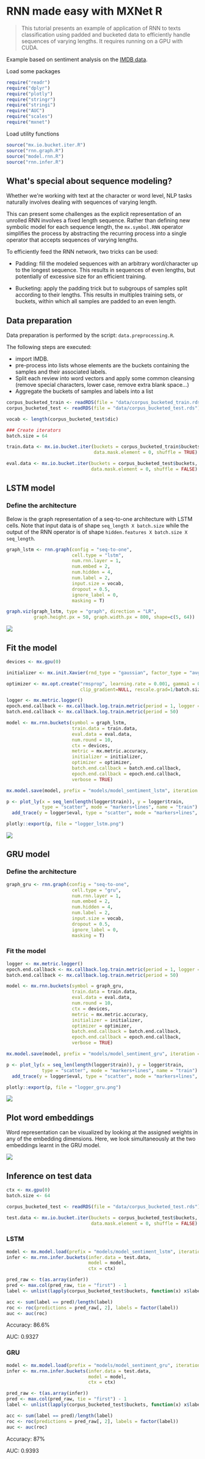 RNN made easy with MXNet R
================

> This tutorial presents an example of application of RNN to texts classification using padded and bucketed data to efficiently handle sequences of varying lengths. It requires running on a GPU with CUDA.

Example based on sentiment analysis on the [IMDB data](http://ai.stanford.edu/~amaas/data/sentiment/).

Load some packages

``` r
require("readr")
require("dplyr")
require("plotly")
require("stringr")
require("stringi")
require("AUC")
require("scales")
require("mxnet")
```

Load utility functions

``` r
source("mx.io.bucket.iter.R")
source("rnn.graph.R")
source("model.rnn.R")
source("rnn.infer.R")
```

What's special about sequence modeling?
---------------------------------------

Whether we're working with text at the character or word level, NLP tasks naturally involves dealing with sequences of varying length.

This can present some challenges as the explicit representation of an unrolled RNN involves a fixed length sequence. Rather than defining new symbolic model for each sequence length, the `mx.symbol.RNN` operator simplifies the process by abstracting the recurring process into a single operator that accepts sequences of varying lengths.

To efficiently feed the RNN network, two tricks can be used:

-   Padding: fill the modeled sequences with an arbitrary word/character up to the longest sequence. This results in sequences of even lengths, but potentially of excessive size for an efficient training.

-   Bucketing: apply the padding trick but to subgroups of samples split according to their lengths. This results in multiples training sets, or buckets, within which all samples are padded to an even length.

Data preparation
----------------

Data preparation is performed by the script: `data.preprocessing.R`.

The following steps are executed:

-   import IMDB.
-   pre-process into lists whose elements are the buckets containing the samples and their associated labels.
-   Split each review into word vectors and apply some common cleansing (remove special characters, lower case, remove extra blank space...)
-   Aggregate the buckets of samples and labels into a list

``` r
corpus_bucketed_train <- readRDS(file = "data/corpus_bucketed_train.rds")
corpus_bucketed_test <- readRDS(file = "data/corpus_bucketed_test.rds")

vocab <- length(corpus_bucketed_test$dic)

### Create iterators
batch.size = 64

train.data <- mx.io.bucket.iter(buckets = corpus_bucketed_train$buckets, batch.size = batch.size, 
                                data.mask.element = 0, shuffle = TRUE)

eval.data <- mx.io.bucket.iter(buckets = corpus_bucketed_test$buckets, batch.size = batch.size, 
                               data.mask.element = 0, shuffle = FALSE)
```

LSTM model
----------

### Define the architecture

Below is the graph representation of a seq-to-one architecture with LSTM cells. Note that input data is of shape `seq_length X batch.size` while the output of the RNN operator is of shape `hidden.features X batch.size X seq_length`.

``` r
graph_lstm <- rnn.graph(config = "seq-to-one",
                        cell.type = "lstm", 
                        num.rnn.layer = 1, 
                        num.embed = 2, 
                        num.hidden = 4, 
                        num.label = 2, 
                        input.size = vocab, 
                        dropout = 0.5,
                        ignore_label = 0,
                        masking = T)

graph.viz(graph_lstm, type = "graph", direction = "LR", 
          graph.height.px = 50, graph.width.px = 800, shape=c(5, 64))
```

![](README_files/figure-markdown_github-ascii_identifiers/unnamed-chunk-4-1.png)

Fit the model
-------------

``` r
devices <- mx.gpu(0)

initializer <- mx.init.Xavier(rnd_type = "gaussian", factor_type = "avg", magnitude = 2)

optimizer <- mx.opt.create("rmsprop", learning.rate = 0.001, gamma1 = 0.95, gamma2 = 0.95, wd = 5e-4, 
                           clip_gradient=NULL, rescale.grad=1/batch.size)

logger <- mx.metric.logger()
epoch.end.callback <- mx.callback.log.train.metric(period = 1, logger = logger)
batch.end.callback <- mx.callback.log.train.metric(period = 50)

model <- mx.rnn.buckets(symbol = graph_lstm,
                        train.data = train.data, 
                        eval.data = eval.data,
                        num.round = 10, 
                        ctx = devices, 
                        metric = mx.metric.accuracy, 
                        initializer = initializer, 
                        optimizer = optimizer, 
                        batch.end.callback = batch.end.callback, 
                        epoch.end.callback = epoch.end.callback,
                        verbose = TRUE)

mx.model.save(model, prefix = "models/model_sentiment_lstm", iteration = 10)

p <- plot_ly(x = seq_len(length(logger$train)), y = logger$train, 
             type = "scatter", mode = "markers+lines", name = "train") %>% 
  add_trace(y = logger$eval, type = "scatter", mode = "markers+lines", name = "eval")

plotly::export(p, file = "logger_lstm.png")
```

![](logger_lstm.png)

GRU model
---------

### Define the architecture

``` r
graph_gru <- rnn.graph(config = "seq-to-one",
                        cell.type = "gru", 
                        num.rnn.layer = 1, 
                        num.embed = 2, 
                        num.hidden = 4, 
                        num.label = 2, 
                        input.size = vocab, 
                        dropout = 0.5,
                        ignore_label = 0,
                        masking = T)
```

### Fit the model

``` r
logger <- mx.metric.logger()
epoch.end.callback <- mx.callback.log.train.metric(period = 1, logger = logger)
batch.end.callback <- mx.callback.log.train.metric(period = 50)

model <- mx.rnn.buckets(symbol = graph_gru,
                        train.data = train.data, 
                        eval.data = eval.data,
                        num.round = 10, 
                        ctx = devices, 
                        metric = mx.metric.accuracy, 
                        initializer = initializer, 
                        optimizer = optimizer, 
                        batch.end.callback = batch.end.callback, 
                        epoch.end.callback = epoch.end.callback,
                        verbose = TRUE)

mx.model.save(model, prefix = "models/model_sentiment_gru", iteration = 10)

p <- plot_ly(x = seq_len(length(logger$train)), y = logger$train, 
             type = "scatter", mode = "markers+lines", name = "train") %>% 
  add_trace(y = logger$eval, type = "scatter", mode = "markers+lines", name = "eval")

plotly::export(p, file = "logger_gru.png")
```

![](logger_gru.png)

Plot word embeddings
--------------------

Word representation can be visualized by looking at the assigned weights in any of the embedding dimensions. Here, we look simultaneously at the two embeddings learnt in the GRU model.

![](README_files/figure-markdown_github-ascii_identifiers/unnamed-chunk-8-1.png)

Inference on test data
----------------------

``` r
ctx <- mx.gpu(0)
batch.size <- 64

corpus_bucketed_test <- readRDS(file = "data/corpus_bucketed_test.rds")

test.data <- mx.io.bucket.iter(buckets = corpus_bucketed_test$buckets, batch.size = batch.size, 
                               data.mask.element = 0, shuffle = FALSE)
```

### LSTM

``` r
model <- mx.model.load(prefix = "models/model_sentiment_lstm", iteration = 10)
infer <- mx.rnn.infer.buckets(infer.data = test.data, 
                              model = model,
                              ctx = ctx)

pred_raw <- t(as.array(infer))
pred <- max.col(pred_raw, tie = "first") - 1
label <- unlist(lapply(corpus_bucketed_test$buckets, function(x) x$label))

acc <- sum(label == pred)/length(label)
roc <- roc(predictions = pred_raw[, 2], labels = factor(label))
auc <- auc(roc)
```

Accuracy: 86.6%

AUC: 0.9327

### GRU

``` r
model <- mx.model.load(prefix = "models/model_sentiment_gru", iteration = 10)
infer <- mx.rnn.infer.buckets(infer.data = test.data, 
                              model = model,
                              ctx = ctx)

pred_raw <- t(as.array(infer))
pred <- max.col(pred_raw, tie = "first") - 1
label <- unlist(lapply(corpus_bucketed_test$buckets, function(x) x$label))

acc <- sum(label == pred)/length(label)
roc <- roc(predictions = pred_raw[, 2], labels = factor(label))
auc <- auc(roc)
```

Accuracy: 87%

AUC: 0.9393
